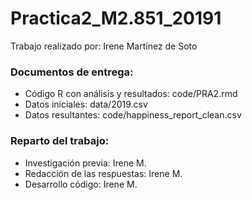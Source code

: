 # Practica2_M2.851_20191

Trabajo realizado por: Irene Martínez de Soto

### Documentos de entrega:

- Código R con análisis y resultados: code/PRA2.rmd
- Datos iniciales: data/2019.csv
- Datos resultantes: code/happiness_report_clean.csv

### Reparto del trabajo:

- Investigación previa: Irene M.
- Redacción de las respuestas: Irene M.
- Desarrollo código: Irene M.